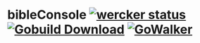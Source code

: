 bibleConsole [![wercker status](https://app.wercker.com/status/9b8bacfc036334dd3004d106e2ebb40e/s "wercker status")](https://app.wercker.com/project/bykey/9b8bacfc036334dd3004d106e2ebb40e) [![Gobuild Download](http://gobuild.io/badge/github.com/weslleyandrade/bibleConsole/downloads.svg)](http://gobuild.io/github.com/weslleyandrade/bibleConsole) [![GoWalker](http://img.shields.io/badge/doc-gowalker-blue.svg?style=flat)](https://gowalker.org/github.com/weslleyandrade/bibleConsole)
============
